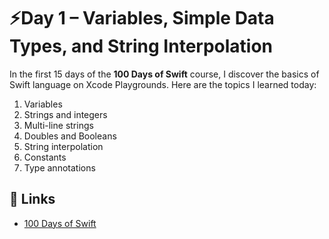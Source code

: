 # ⚡️Day 1 – Variables, Simple Data Types, and String Interpolation

In the first 15 days of the **100 Days of Swift** course, I discover the basics of Swift language on Xcode Playgrounds. Here are the topics I learned today:

1. Variables
2. Strings and integers
3. Multi-line strings
4. Doubles and Booleans
5. String interpolation
6. Constants
7. Type annotations

## 🔗 Links
- [100 Days of Swift](https://www.hackingwithswift.com/100/1)
